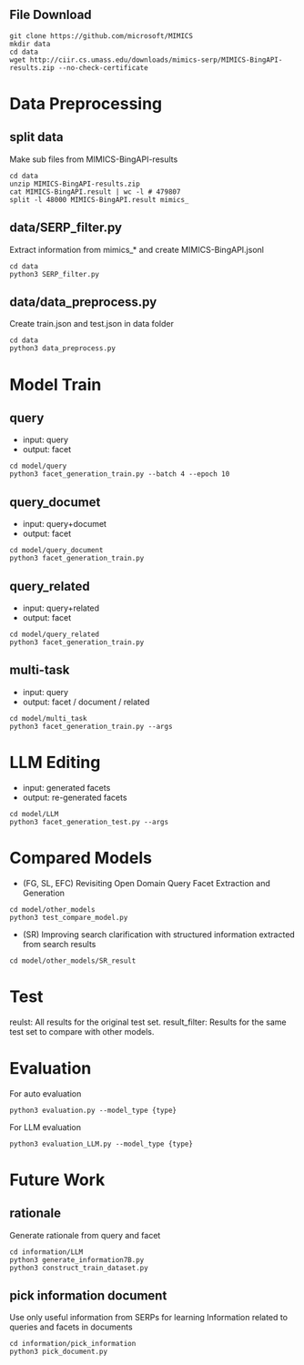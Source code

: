 ## File Download
```
git clone https://github.com/microsoft/MIMICS
mkdir data
cd data
wget http://ciir.cs.umass.edu/downloads/mimics-serp/MIMICS-BingAPI-results.zip --no-check-certificate
```

# Data Preprocessing
## split data
Make sub files from MIMICS-BingAPI-results
```
cd data
unzip MIMICS-BingAPI-results.zip
cat MIMICS-BingAPI.result | wc -l # 479807
split -l 48000 MIMICS-BingAPI.result mimics_
```

## data/SERP_filter.py
Extract information from mimics_* and create MIMICS-BingAPI.jsonl
```
cd data
python3 SERP_filter.py
```

## data/data_preprocess.py
Create train.json and test.json in data folder
```
cd data
python3 data_preprocess.py
```

# Model Train

## query
- input: query
- output: facet
```
cd model/query
python3 facet_generation_train.py --batch 4 --epoch 10
```

## query_documet
- input: query+documet
- output: facet
```
cd model/query_document
python3 facet_generation_train.py
```

## query_related
- input: query+related
- output: facet
```
cd model/query_related
python3 facet_generation_train.py
```

## multi-task
- input: query
- output: facet / document / related
```
cd model/multi_task
python3 facet_generation_train.py --args
```

# LLM Editing
- input: generated facets
- output: re-generated facets
```
cd model/LLM
python3 facet_generation_test.py --args
```

# Compared Models
- (FG, SL, EFC) Revisiting Open Domain Query Facet Extraction and Generation
```
cd model/other_models
python3 test_compare_model.py
```
- (SR) Improving search clarification with structured information extracted from search results
```
cd model/other_models/SR_result
```

# Test
reulst: All results for the original test set.
result_filter: Results for the same test set to compare with other models.

# Evaluation
For auto evaluation
```
python3 evaluation.py --model_type {type}
```

For LLM evaluation
```
python3 evaluation_LLM.py --model_type {type}
```

# Future Work

## rationale
Generate rationale from query and facet
```
cd information/LLM
python3 generate_information7B.py
python3 construct_train_dataset.py
```

## pick information document
Use only useful information from SERPs for learning
Information related to queries and facets in documents
```
cd information/pick_information
python3 pick_document.py
```